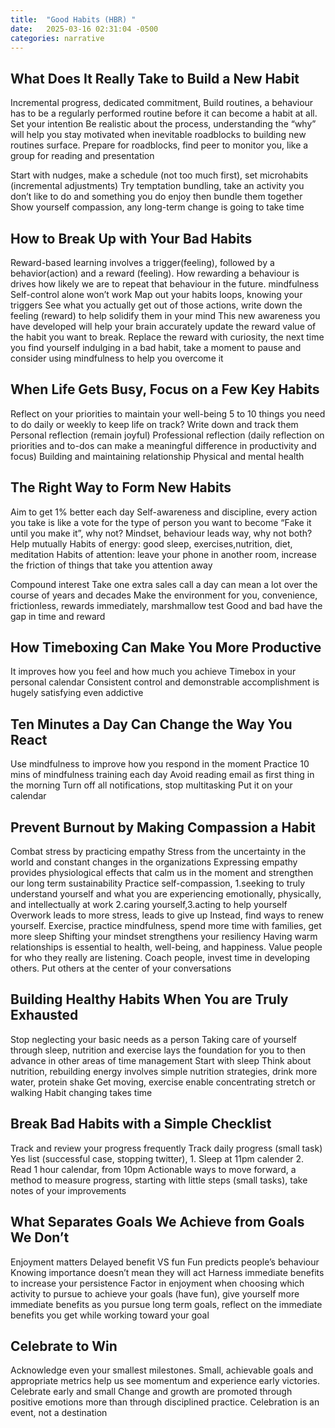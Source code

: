 ```yaml
---
title:  "Good Habits (HBR) "
date:   2025-03-16 02:31:04 -0500
categories: narrative
---
```


## What Does It Really Take to Build a New Habit

Incremental progress, dedicated commitment,
Build routines, a behaviour has to be a regularly performed routine before it can become a habit at all.
Set your intention
Be realistic about the process, understanding the “why” will help you stay motivated when inevitable roadblocks to building new routines surface.
Prepare for roadblocks, find peer to monitor you, like a group for reading and presentation

Start with nudges, make a schedule (not too much first), set microhabits (incremental adjustments)
Try temptation bundling, take an activity you don’t like to do and something you do enjoy then bundle them together
Show yourself compassion, any long-term change is going to take time

## How to Break Up with Your Bad Habits

Reward-based learning involves a trigger(feeling), followed by a behavior(action) and a reward (feeling).
How rewarding a behaviour is drives how likely we are to repeat that behaviour in the future. mindfulness
Self-control alone won’t work
Map out your habits loops, knowing your triggers
See what you actually get out of those actions, write down the feeling (reward) to help solidify them in your mind
This new awareness you have developed will help your brain accurately update the reward value of the habit you want to break.
Replace the reward with curiosity, the next time you find yourself indulging in a bad habit, take a moment to pause and consider using mindfulness to help you overcome it

## When Life Gets Busy, Focus on a Few Key Habits

Reflect on your priorities to maintain your well-being
5 to 10 things you need to do daily or weekly to keep life on track?
Write down and track them
Personal reflection (remain joyful)
Professional reflection (daily reflection on priorities and to-dos can make a meaningful difference in productivity and focus)
Building and maintaining relationship
Physical and mental health

## The Right Way to Form New Habits

Aim to get 1% better each day
Self-awareness and discipline, every action you take is like a vote for the type of person you want to become
“Fake it until you make it”, why not? Mindset, behaviour leads way, why not both? Help mutually
Habits of energy: good sleep, exercises,nutrition, diet, meditation
Habits of attention: leave your phone in another room, increase the friction of things that take you attention away

Compound interest
Take one extra sales call a day can mean a lot over the course of years and decades
Make the environment for you, convenience, frictionless, 
rewards immediately, marshmallow test
Good and bad have the gap in time and reward

## How Timeboxing Can Make You More Productive

It improves how you feel and how much you achieve
Timebox in your personal calendar
Consistent control and demonstrable accomplishment is hugely satisfying even addictive

## Ten Minutes a Day Can Change the Way You React

Use mindfulness to improve how you respond in the moment
Practice 10 mins of mindfulness training each day
Avoid reading email as first thing in the morning
Turn off all notifications, stop multitasking
Put it on your calendar

## Prevent Burnout by Making Compassion a Habit

Combat stress by practicing empathy
Stress from the uncertainty in the world and constant changes in the organizations
Expressing empathy provides physiological effects that calm us in the moment and strengthen our long term sustainability
Practice self-compassion, 1.seeking to truly understand yourself and what you are experiencing emotionally, physically, and intellectually at work 2.caring yourself,3.acting to help yourself
Overwork leads to more stress, leads to give up
Instead, find ways to renew yourself. Exercise, practice mindfulness, spend more time with families, get more sleep
Shifting your mindset strengthens your resiliency
Having warm relationships is essential to health, well-being, and happiness.
Value people for who they really are listening.
Coach people, invest time in developing others. Put others at the center of your conversations

## Building Healthy Habits When You are Truly Exhausted

Stop neglecting your basic needs as a person
Taking care of yourself through sleep, nutrition and exercise lays the foundation for you to then advance in other areas of time management
Start with sleep
Think about nutrition, rebuilding energy involves simple nutrition strategies, drink more water, protein shake
Get moving, exercise enable concentrating stretch or walking
Habit changing takes time

## Break Bad Habits with a Simple Checklist

Track and review your progress frequently
Track daily progress (small task)
Yes list (successful case, stopping twitter), 1. Sleep at 11pm calender 2. Read 1 hour calendar, from 10pm
Actionable ways to move forward, a method to measure progress, starting with little steps (small tasks), take notes of your improvements

## What Separates Goals We Achieve from Goals We Don’t

Enjoyment matters
Delayed benefit VS fun
Fun predicts people’s behaviour
Knowing importance doesn’t mean they will act
Harness immediate benefits to increase your persistence
Factor in enjoyment when choosing which activity to pursue to achieve your goals (have fun), give yourself more immediate benefits as you pursue long term goals, reflect on the immediate benefits you get while working toward your goal

## Celebrate to Win

Acknowledge even your smallest milestones.
Small, achievable goals and appropriate metrics help us see momentum and experience early victories.
Celebrate early and small
Change and growth are promoted through positive emotions more than through disciplined practice.
Celebration is an event, not a destination
